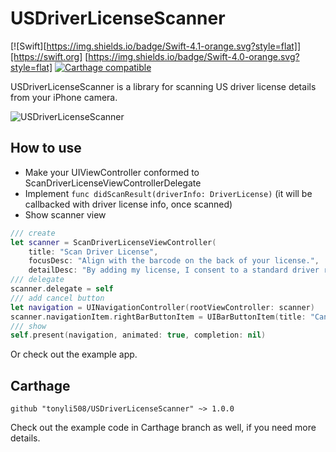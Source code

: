 # USDriverLicenseScanner

[![Swift][https://img.shields.io/badge/Swift-4.1-orange.svg?style=flat]][https://swift.org]
[https://img.shields.io/badge/Swift-4.0-orange.svg?style=flat]
[![Carthage compatible](https://img.shields.io/badge/Carthage-compatible-4BC51D.svg?style=flat)](https://github.com/Carthage/Carthage)

USDriverLicenseScanner is a library for scanning US driver license details from your iPhone camera.

![USDriverLicenseScanner](https://github.com/tonyli508/USDriverLicenseScanner/blob/master/images/screenshot2.png)

## How to use
* Make your UIViewController conformed to ScanDriverLicenseViewControllerDelegate
* Implement `func didScanResult(driverInfo: DriverLicense)` (it will be callbacked with driver license info, once scanned)
* Show scanner view
```swift
/// create
let scanner = ScanDriverLicenseViewController(
	title: "Scan Driver License", 
	focusDesc: "Align with the barcode on the back of your license.", 
	detailDesc: "By adding my license, I consent to a standard driver record check, powered by Checkr")
/// delegate
scanner.delegate = self
/// add cancel button
let navigation = UINavigationController(rootViewController: scanner)
scanner.navigationItem.rightBarButtonItem = UIBarButtonItem(title: "Cancel", style: .done, target: self, action: #selector(dismissSelf))
/// show
self.present(navigation, animated: true, completion: nil)
```
Or check out the example app.

## Carthage
```ogdl
github "tonyli508/USDriverLicenseScanner" ~> 1.0.0
```
Check out the example code in Carthage branch as well, if you need more details.
